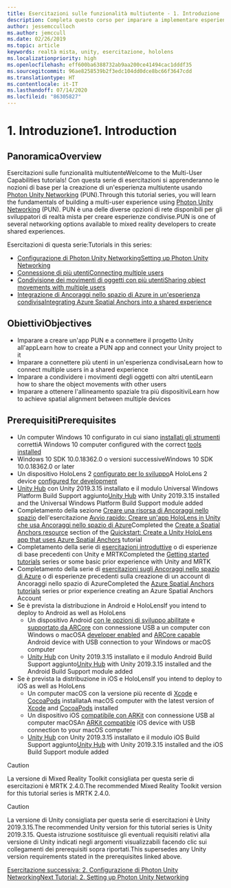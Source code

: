 ```yaml
---
title: Esercitazioni sulle funzionalità multiutente - 1. Introduzione
description: Completa questo corso per imparare a implementare esperienze condivise multiutente all'interno di un'applicazione HoloLens 2.
author: jessemcculloch
ms.author: jemccull
ms.date: 02/26/2019
ms.topic: article
keywords: realtà mista, unity, esercitazione, hololens
ms.localizationpriority: high
ms.openlocfilehash: eff600ba6388732ab9aa200ce41494cac1dddf35
ms.sourcegitcommit: 96ae8258539b2f3edc104dd0dce8bc66f3647cdd
ms.translationtype: HT
ms.contentlocale: it-IT
ms.lasthandoff: 07/14/2020
ms.locfileid: "86305827"
---
```

# <a name="1-introduction"></a><span data-ttu-id="d24f6-105">1. Introduzione</span><span class="sxs-lookup"><span data-stu-id="d24f6-105">1. Introduction</span></span>

## <a name="overview"></a><span data-ttu-id="d24f6-106">Panoramica</span><span class="sxs-lookup"><span data-stu-id="d24f6-106">Overview</span></span>

<span data-ttu-id="d24f6-107">Esercitazioni sulle funzionalità multiutente</span><span class="sxs-lookup"><span data-stu-id="d24f6-107">Welcome to the Multi-User Capabilities tutorials!</span></span> <span data-ttu-id="d24f6-108">Con questa serie di esercitazioni si apprenderanno le nozioni di base per la creazione di un'esperienza multiutente usando <a href="https://www.photonengine.com/PUN" target="_blank">Photon Unity Networking</a> (PUN).</span><span class="sxs-lookup"><span data-stu-id="d24f6-108">Through this tutorial series, you will learn the fundamentals of building a multi-user experience using <a href="https://www.photonengine.com/PUN" target="_blank">Photon Unity Networking</a> (PUN).</span></span> <span data-ttu-id="d24f6-109">PUN è una delle diverse opzioni di rete disponibili per gli sviluppatori di realtà mista per creare esperienze condivise.</span><span class="sxs-lookup"><span data-stu-id="d24f6-109">PUN is one of several networking options available to mixed reality developers to create shared experiences.</span></span>

<span data-ttu-id="d24f6-110">Esercitazioni di questa serie:</span><span class="sxs-lookup"><span data-stu-id="d24f6-110">Tutorials in this series:</span></span>

* [<span data-ttu-id="d24f6-111">Configurazione di Photon Unity Networking</span><span class="sxs-lookup"><span data-stu-id="d24f6-111">Setting up Photon Unity Networking</span></span>](mr-learning-sharing-02.md)
* [<span data-ttu-id="d24f6-112">Connessione di più utenti</span><span class="sxs-lookup"><span data-stu-id="d24f6-112">Connecting multiple users</span></span>](mr-learning-sharing-03.md)
* [<span data-ttu-id="d24f6-113">Condivisione dei movimenti di oggetti con più utenti</span><span class="sxs-lookup"><span data-stu-id="d24f6-113">Sharing object movements with multiple users</span></span>](mr-learning-sharing-04.md)
* [<span data-ttu-id="d24f6-114">Integrazione di Ancoraggi nello spazio di Azure in un'esperienza condivisa</span><span class="sxs-lookup"><span data-stu-id="d24f6-114">Integrating Azure Spatial Anchors into a shared experience</span></span>](mr-learning-sharing-05.md)

## <a name="objectives"></a><span data-ttu-id="d24f6-115">Obiettivi</span><span class="sxs-lookup"><span data-stu-id="d24f6-115">Objectives</span></span>

* <span data-ttu-id="d24f6-116">Imparare a creare un'app PUN e a connettere il progetto Unity all'app</span><span class="sxs-lookup"><span data-stu-id="d24f6-116">Learn how to create a PUN app and connect your Unity project to it</span></span>
* <span data-ttu-id="d24f6-117">Imparare a connettere più utenti in un'esperienza condivisa</span><span class="sxs-lookup"><span data-stu-id="d24f6-117">Learn how to connect multiple users in a shared experience</span></span>
* <span data-ttu-id="d24f6-118">Imparare a condividere i movimenti degli oggetti con altri utenti</span><span class="sxs-lookup"><span data-stu-id="d24f6-118">Learn how to share the object movements with other users</span></span>
* <span data-ttu-id="d24f6-119">Imparare a ottenere l'allineamento spaziale tra più dispositivi</span><span class="sxs-lookup"><span data-stu-id="d24f6-119">Learn how to achieve spatial alignment between multiple devices</span></span>

## <a name="prerequisites"></a><span data-ttu-id="d24f6-120">Prerequisiti</span><span class="sxs-lookup"><span data-stu-id="d24f6-120">Prerequisites</span></span>

* <span data-ttu-id="d24f6-121">Un computer Windows 10 configurato in cui siano [installati gli strumenti](install-the-tools.md) corretti</span><span class="sxs-lookup"><span data-stu-id="d24f6-121">A Windows 10 computer configured with the correct [tools installed](install-the-tools.md)</span></span>
* <span data-ttu-id="d24f6-122">Windows 10 SDK 10.0.18362.0 o versioni successive</span><span class="sxs-lookup"><span data-stu-id="d24f6-122">Windows 10 SDK 10.0.18362.0 or later</span></span>
* <span data-ttu-id="d24f6-123">Un dispositivo HoloLens 2 [configurato per lo sviluppo](using-visual-studio.md#enabling-developer-mode)</span><span class="sxs-lookup"><span data-stu-id="d24f6-123">A HoloLens 2 device [configured for development](using-visual-studio.md#enabling-developer-mode)</span></span>
* <span data-ttu-id="d24f6-124"><a href="https://docs.unity3d.com/Manual/GettingStartedInstallingHub.html" target="_blank">Unity Hub</a> con Unity 2019.3.15 installato e il modulo Universal Windows Platform Build Support aggiunto</span><span class="sxs-lookup"><span data-stu-id="d24f6-124"><a href="https://docs.unity3d.com/Manual/GettingStartedInstallingHub.html" target="_blank">Unity Hub</a> with Unity 2019.3.15 installed and the Universal Windows Platform Build Support module added</span></span>
* <span data-ttu-id="d24f6-125">Completamento della sezione [Creare una risorsa di Ancoraggi nello spazio](https://docs.microsoft.com/azure/spatial-anchors/quickstarts/get-started-unity-hololens#create-a-spatial-anchors-resource) dell'esercitazione [Avvio rapido: Creare un'app HoloLens in Unity che usa Ancoraggi nello spazio di Azure](https://docs.microsoft.com/azure/spatial-anchors/quickstarts/get-started-unity-hololens)</span><span class="sxs-lookup"><span data-stu-id="d24f6-125">Completed the [Create a Spatial Anchors resource](https://docs.microsoft.com/azure/spatial-anchors/quickstarts/get-started-unity-hololens#create-a-spatial-anchors-resource) section of the [Quickstart: Create a Unity HoloLens app that uses Azure Spatial Anchors](https://docs.microsoft.com/azure/spatial-anchors/quickstarts/get-started-unity-hololens) tutorial</span></span>
* <span data-ttu-id="d24f6-126">Completamento della serie di [esercitazioni introduttive](mr-learning-base-01.md) o di esperienze di base precedenti con Unity e MRTK</span><span class="sxs-lookup"><span data-stu-id="d24f6-126">Completed the [Getting started tutorials](mr-learning-base-01.md) series or some basic prior experience with Unity and MRTK</span></span>
* <span data-ttu-id="d24f6-127">Completamento della serie di [esercitazioni sugli Ancoraggi nello spazio di Azure](mr-learning-asa-01.md) o di esperienze precedenti sulla creazione di un account di Ancoraggi nello spazio di Azure</span><span class="sxs-lookup"><span data-stu-id="d24f6-127">Completed the [Azure Spatial Anchors tutorials](mr-learning-asa-01.md) series or prior experience creating an Azure Spatial Anchors Account</span></span>
* <span data-ttu-id="d24f6-128">Se è prevista la distribuzione in Android e HoloLens</span><span class="sxs-lookup"><span data-stu-id="d24f6-128">If you intend to deploy to Android as well as HoloLens</span></span>
  * <span data-ttu-id="d24f6-129">Un dispositivo Android <a href="https://developer.android.com/studio/debug/dev-options" target="_blank">con le opzioni di sviluppo abilitate</a> e <a href="https://developers.google.com/ar/discover/supported-devices" target="_blank">supportato da ARCore</a> con connessione USB a un computer con Windows o macOS</span><span class="sxs-lookup"><span data-stu-id="d24f6-129">A <a href="https://developer.android.com/studio/debug/dev-options" target="_blank">developer enabled</a> and <a href="https://developers.google.com/ar/discover/supported-devices" target="_blank">ARCore capable</a> Android device with USB connection to your Windows or macOS computer</span></span>
  * <span data-ttu-id="d24f6-130"><a href="https://docs.unity3d.com/Manual/GettingStartedInstallingHub.html" target="_blank">Unity Hub</a> con Unity 2019.3.15 installato e il modulo Android Build Support aggiunto</span><span class="sxs-lookup"><span data-stu-id="d24f6-130"><a href="https://docs.unity3d.com/Manual/GettingStartedInstallingHub.html" target="_blank">Unity Hub</a> with Unity 2019.3.15 installed and the Android Build Support module added</span></span>
* <span data-ttu-id="d24f6-131">Se è prevista la distribuzione in iOS e HoloLens</span><span class="sxs-lookup"><span data-stu-id="d24f6-131">If you intend to deploy to iOS as well as HoloLens</span></span>
  * <span data-ttu-id="d24f6-132">Un computer macOS con la versione più recente di <a href="https://geo.itunes.apple.com/us/app/xcode/id497799835?mt=12" target="_blank">Xcode</a> e <a href="https://cocoapods.org" target="_blank">CocoaPods</a> installata</span><span class="sxs-lookup"><span data-stu-id="d24f6-132">A macOS computer with the latest version of <a href="https://geo.itunes.apple.com/us/app/xcode/id497799835?mt=12" target="_blank">Xcode</a> and <a href="https://cocoapods.org" target="_blank">CocoaPods</a> installed</span></span>
  * <span data-ttu-id="d24f6-133">Un dispositivo iOS <a href="https://developer.apple.com/documentation/arkit/verifying_device_support_and_user_permission" target="_blank">compatibile con ARKit</a> con connessione USB al computer macOS</span><span class="sxs-lookup"><span data-stu-id="d24f6-133">An <a href="https://developer.apple.com/documentation/arkit/verifying_device_support_and_user_permission" target="_blank">ARKit compatible</a> iOS device with USB connection to your macOS computer</span></span>
  * <span data-ttu-id="d24f6-134"><a href="https://docs.unity3d.com/Manual/GettingStartedInstallingHub.html" target="_blank">Unity Hub</a> con Unity 2019.3.15 installato e il modulo iOS Build Support aggiunto</span><span class="sxs-lookup"><span data-stu-id="d24f6-134"><a href="https://docs.unity3d.com/Manual/GettingStartedInstallingHub.html" target="_blank">Unity Hub</a> with Unity 2019.3.15 installed and the iOS Build Support module added</span></span>

> [!CAUTION]
> <span data-ttu-id="d24f6-135">La versione di Mixed Reality Toolkit consigliata per questa serie di esercitazioni è MRTK 2.4.0.</span><span class="sxs-lookup"><span data-stu-id="d24f6-135">The recommended Mixed Reality Toolkit version for this tutorial series is MRTK 2.4.0.</span></span>

> [!CAUTION]
> <span data-ttu-id="d24f6-136">La versione di Unity consigliata per questa serie di esercitazioni è Unity 2019.3.15.</span><span class="sxs-lookup"><span data-stu-id="d24f6-136">The recommended Unity version for this tutorial series is Unity 2019.3.15.</span></span> <span data-ttu-id="d24f6-137">Questa istruzione sostituisce gli eventuali requisiti relativi alla versione di Unity indicati negli argomenti visualizzabili facendo clic sui collegamenti dei prerequisiti sopra riportati.</span><span class="sxs-lookup"><span data-stu-id="d24f6-137">This supersedes any Unity version requirements stated in the prerequisites linked above.</span></span>

[<span data-ttu-id="d24f6-138">Esercitazione successiva: 2. Configurazione di Photon Unity Networking</span><span class="sxs-lookup"><span data-stu-id="d24f6-138">Next Tutorial: 2. Setting up Photon Unity Networking</span></span>](mr-learning-sharing-02.md)
